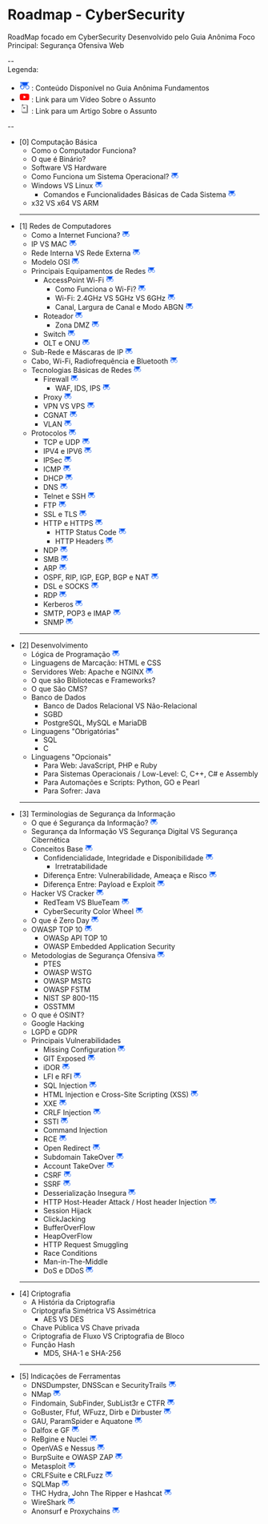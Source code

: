 # Roadmap - CyberSecurity
RoadMap focado em CyberSecurity Desenvolvido pelo Guia Anônima
Foco Principal: Segurança Ofensiva Web

-- <br>
Legenda:
* <a href="https://fundamentos.guiaanonima.com" target="_blank"> <img src="/assets/icon-fundamentos.png" width="20" height="20" /></a> : Conteúdo Disponível no Guia Anônima Fundamentos
* <a href="https://youtube.guiaanonima.com" target="_blank"> <img src="/assets/icon-youtube.png" width="20" height="20" /></a> : Link para um Vídeo Sobre o Assunto
* <a href="https://blog.guiaanonima.com" target="_blank"> <img src="/assets/icon-blog.png" width="20" height="20" /></a> : Link para um Artigo Sobre o Assunto

--
* [0] Computação Básica
  * Como o Computador Funciona?
  * O que é Binário?
  * Software VS Hardware
  * Como Funciona um Sistema Operacional? <a href="https://fundamentos.guiaanonima.com" target="_blank"> <img src="/assets/icon-fundamentos.png" width="15" height="15" /></a>
  * Windows VS Linux <a href="https://fundamentos.guiaanonima.com" target="_blank"> <img src="/assets/icon-fundamentos.png" width="15" height="15" /></a>
    * Comandos e Funcionalidades Básicas de Cada Sistema <a href="https://fundamentos.guiaanonima.com" target="_blank"> <img src="/assets/icon-fundamentos.png" width="15" height="15" /></a>
  * x32 VS x64 VS ARM
  ---
* [1] Redes de Computadores
  * Como a Internet Funciona? <a href="https://fundamentos.guiaanonima.com" target="_blank"> <img src="/assets/icon-fundamentos.png" width="15" height="15" /></a>
  * IP VS MAC <a href="https://fundamentos.guiaanonima.com" target="_blank"> <img src="/assets/icon-fundamentos.png" width="15" height="15" /></a>
  * Rede Interna VS Rede Externa <a href="https://fundamentos.guiaanonima.com" target="_blank"> <img src="/assets/icon-fundamentos.png" width="15" height="15" /></a>
  * Modelo OSI <a href="https://fundamentos.guiaanonima.com" target="_blank"> <img src="/assets/icon-fundamentos.png" width="15" height="15" /></a>
  * Principais Equipamentos de Redes <a href="https://fundamentos.guiaanonima.com" target="_blank"> <img src="/assets/icon-fundamentos.png" width="15" height="15" /></a>
    * AccessPoint Wi-Fi <a href="https://fundamentos.guiaanonima.com" target="_blank"> <img src="/assets/icon-fundamentos.png" width="15" height="15" /></a>
      * Como Funciona o Wi-Fi? <a href="https://fundamentos.guiaanonima.com" target="_blank"> <img src="/assets/icon-fundamentos.png" width="15" height="15" /></a>
      * Wi-Fi: 2.4GHz VS 5GHz VS 6GHz <a href="https://fundamentos.guiaanonima.com" target="_blank"> <img src="/assets/icon-fundamentos.png" width="15" height="15" /></a>
      * Canal, Largura de Canal e Modo ABGN <a href="https://fundamentos.guiaanonima.com" target="_blank"> <img src="/assets/icon-fundamentos.png" width="15" height="15" /></a>
    * Roteador <a href="https://fundamentos.guiaanonima.com" target="_blank"> <img src="/assets/icon-fundamentos.png" width="15" height="15" /></a>
      * Zona DMZ <a href="https://fundamentos.guiaanonima.com" target="_blank"> <img src="/assets/icon-fundamentos.png" width="15" height="15" /></a>
    * Switch <a href="https://fundamentos.guiaanonima.com" target="_blank"> <img src="/assets/icon-fundamentos.png" width="15" height="15" /></a>
    * OLT e ONU <a href="https://fundamentos.guiaanonima.com" target="_blank"> <img src="/assets/icon-fundamentos.png" width="15" height="15" /></a>
  * Sub-Rede e Máscaras de IP <a href="https://fundamentos.guiaanonima.com" target="_blank"> <img src="/assets/icon-fundamentos.png" width="15" height="15" /></a>
  * Cabo, Wi-Fi, Radiofrequência e Bluetooth <a href="https://fundamentos.guiaanonima.com" target="_blank"> <img src="/assets/icon-fundamentos.png" width="15" height="15" /></a>
  * Tecnologias Básicas de Redes <a href="https://fundamentos.guiaanonima.com" target="_blank"> <img src="/assets/icon-fundamentos.png" width="15" height="15" /></a>
    * Firewall <a href="https://fundamentos.guiaanonima.com" target="_blank"> <img src="/assets/icon-fundamentos.png" width="15" height="15" /></a>
      * WAF, IDS, IPS <a href="https://fundamentos.guiaanonima.com" target="_blank"> <img src="/assets/icon-fundamentos.png" width="15" height="15" /></a>
    * Proxy <a href="https://fundamentos.guiaanonima.com" target="_blank"> <img src="/assets/icon-fundamentos.png" width="15" height="15" /></a>
    * VPN VS VPS <a href="https://fundamentos.guiaanonima.com" target="_blank"> <img src="/assets/icon-fundamentos.png" width="15" height="15" /></a>
    * CGNAT <a href="https://fundamentos.guiaanonima.com" target="_blank"> <img src="/assets/icon-fundamentos.png" width="15" height="15" /></a>
    * VLAN <a href="https://fundamentos.guiaanonima.com" target="_blank"> <img src="/assets/icon-fundamentos.png" width="15" height="15" /></a>
  * Protocolos <a href="https://fundamentos.guiaanonima.com" target="_blank"> <img src="/assets/icon-fundamentos.png" width="15" height="15" /></a>
    * TCP e UDP <a href="https://fundamentos.guiaanonima.com" target="_blank"> <img src="/assets/icon-fundamentos.png" width="15" height="15" /></a>
    * IPV4 e IPV6 <a href="https://fundamentos.guiaanonima.com" target="_blank"> <img src="/assets/icon-fundamentos.png" width="15" height="15" /></a>
    * IPSec <a href="https://fundamentos.guiaanonima.com" target="_blank"> <img src="/assets/icon-fundamentos.png" width="15" height="15" /></a>
    * ICMP <a href="https://fundamentos.guiaanonima.com" target="_blank"> <img src="/assets/icon-fundamentos.png" width="15" height="15" /></a>
    * DHCP <a href="https://fundamentos.guiaanonima.com" target="_blank"> <img src="/assets/icon-fundamentos.png" width="15" height="15" /></a>
    * DNS <a href="https://fundamentos.guiaanonima.com" target="_blank"> <img src="/assets/icon-fundamentos.png" width="15" height="15" /></a>
    * Telnet e SSH <a href="https://fundamentos.guiaanonima.com" target="_blank"> <img src="/assets/icon-fundamentos.png" width="15" height="15" /></a>
    * FTP <a href="https://fundamentos.guiaanonima.com" target="_blank"> <img src="/assets/icon-fundamentos.png" width="15" height="15" /></a>
    * SSL e TLS <a href="https://fundamentos.guiaanonima.com" target="_blank"> <img src="/assets/icon-fundamentos.png" width="15" height="15" /></a>
    * HTTP e HTTPS <a href="https://fundamentos.guiaanonima.com" target="_blank"> <img src="/assets/icon-fundamentos.png" width="15" height="15" /></a>
      * HTTP Status Code <a href="https://fundamentos.guiaanonima.com" target="_blank"> <img src="/assets/icon-fundamentos.png" width="15" height="15" /></a>
      * HTTP Headers <a href="https://fundamentos.guiaanonima.com" target="_blank"> <img src="/assets/icon-fundamentos.png" width="15" height="15" /></a>
    * NDP <a href="https://fundamentos.guiaanonima.com" target="_blank"> <img src="/assets/icon-fundamentos.png" width="15" height="15" /></a>
    * SMB <a href="https://fundamentos.guiaanonima.com" target="_blank"> <img src="/assets/icon-fundamentos.png" width="15" height="15" /></a>
    * ARP <a href="https://fundamentos.guiaanonima.com" target="_blank"> <img src="/assets/icon-fundamentos.png" width="15" height="15" /></a>
    * OSPF, RIP, IGP, EGP, BGP e NAT <a href="https://fundamentos.guiaanonima.com" target="_blank"> <img src="/assets/icon-fundamentos.png" width="15" height="15" /></a>
    * DSL e SOCKS <a href="https://fundamentos.guiaanonima.com" target="_blank"> <img src="/assets/icon-fundamentos.png" width="15" height="15" /></a>
    * RDP <a href="https://fundamentos.guiaanonima.com" target="_blank"> <img src="/assets/icon-fundamentos.png" width="15" height="15" /></a>
    * Kerberos <a href="https://fundamentos.guiaanonima.com" target="_blank"> <img src="/assets/icon-fundamentos.png" width="15" height="15" /></a>
    * SMTP, POP3 e IMAP <a href="https://fundamentos.guiaanonima.com" target="_blank"> <img src="/assets/icon-fundamentos.png" width="15" height="15" /></a>
    * SNMP <a href="https://fundamentos.guiaanonima.com" target="_blank"> <img src="/assets/icon-fundamentos.png" width="15" height="15" /></a>
  ---
* [2] Desenvolvimento
  * Lógica de Programação <a href="https://fundamentos.guiaanonima.com" target="_blank"> <img src="/assets/icon-fundamentos.png" width="15" height="15" /></a>
  * Linguagens de Marcação: HTML e CSS
  * Servidores Web: Apache e NGINX <a href="https://fundamentos.guiaanonima.com" target="_blank"> <img src="/assets/icon-fundamentos.png" width="15" height="15" /></a>
  * O que são Bibliotecas e Frameworks?
  * O que São CMS?
  * Banco de Dados
    * Banco de Dados Relacional VS Não-Relacional
    * SGBD
    * PostgreSQL, MySQL e MariaDB
  * Linguagens "Obrigatórias"
    * SQL
    * C
  * Linguagens "Opcionais"
    * Para Web: JavaScript, PHP e Ruby
    * Para Sistemas Operacionais / Low-Level: C, C++, C# e Assembly
    * Para Automações e Scripts: Python, GO e Pearl
    * Para Sofrer: Java
  ---
* [3] Terminologias de Segurança da Informação
  * O que é Segurança da Informação? <a href="https://fundamentos.guiaanonima.com" target="_blank"> <img src="/assets/icon-fundamentos.png" width="15" height="15" /></a>
  * Segurança da Informação VS Segurança Digital VS Segurança Cibernética
  * Conceitos Base <a href="https://fundamentos.guiaanonima.com" target="_blank"> <img src="/assets/icon-fundamentos.png" width="15" height="15" /></a>
    * Confidencialidade, Integridade e Disponibilidade <a href="https://fundamentos.guiaanonima.com" target="_blank"> <img src="/assets/icon-fundamentos.png" width="15" height="15" /></a>
      * Irretratabilidade
    * Diferença Entre: Vulnerabilidade, Ameaça e Risco <a href="https://fundamentos.guiaanonima.com" target="_blank"> <img src="/assets/icon-fundamentos.png" width="15" height="15" /></a>
    * Diferença Entre: Payload e Exploit <a href="https://fundamentos.guiaanonima.com" target="_blank"> <img src="/assets/icon-fundamentos.png" width="15" height="15" /></a>
  * Hacker VS Cracker <a href="https://fundamentos.guiaanonima.com" target="_blank"> <img src="/assets/icon-fundamentos.png" width="15" height="15" /></a>
    * RedTeam VS BlueTeam <a href="https://fundamentos.guiaanonima.com" target="_blank"> <img src="/assets/icon-fundamentos.png" width="15" height="15" /></a>
    * CyberSecurity Color Wheel <a href="https://fundamentos.guiaanonima.com" target="_blank"> <img src="/assets/icon-fundamentos.png" width="15" height="15" /></a>
  * O que é Zero Day <a href="https://fundamentos.guiaanonima.com" target="_blank"> <img src="/assets/icon-fundamentos.png" width="15" height="15" /></a>
  * OWASP TOP 10 <a href="https://fundamentos.guiaanonima.com" target="_blank"> <img src="/assets/icon-fundamentos.png" width="15" height="15" /></a>
    * OWASp API TOP 10 
    * OWASP Embedded Application Security
  * Metodologias de Segurança Ofensiva <a href="https://fundamentos.guiaanonima.com" target="_blank"> <img src="/assets/icon-fundamentos.png" width="15" height="15" /></a>
    * PTES
    * OWASP WSTG
    * OWASP MSTG
    * OWASP FSTM
    * NIST SP 800-115
    * OSSTMM
  * O que é OSINT?
  * Google Hacking
  * LGPD e GDPR
  * Principais Vulnerabilidades
    * Missing Configuration <a href="https://fundamentos.guiaanonima.com" target="_blank"> <img src="/assets/icon-fundamentos.png" width="15" height="15" /></a>
    * GIT Exposed <a href="https://fundamentos.guiaanonima.com" target="_blank"> <img src="/assets/icon-fundamentos.png" width="15" height="15" /></a>
    * iDOR <a href="https://fundamentos.guiaanonima.com" target="_blank"> <img src="/assets/icon-fundamentos.png" width="15" height="15" /></a>
    * LFI e RFI <a href="https://fundamentos.guiaanonima.com" target="_blank"> <img src="/assets/icon-fundamentos.png" width="15" height="15" /></a>
    * SQL Injection <a href="https://fundamentos.guiaanonima.com" target="_blank"> <img src="/assets/icon-fundamentos.png" width="15" height="15" /></a>
    * HTML Injection e Cross-Site Scripting (XSS) <a href="https://fundamentos.guiaanonima.com" target="_blank"> <img src="/assets/icon-fundamentos.png" width="15" height="15" /></a>
    * XXE <a href="https://fundamentos.guiaanonima.com" target="_blank"> <img src="/assets/icon-fundamentos.png" width="15" height="15" /></a>
    * CRLF Injection <a href="https://fundamentos.guiaanonima.com" target="_blank"> <img src="/assets/icon-fundamentos.png" width="15" height="15" /></a>
    * SSTI <a href="https://fundamentos.guiaanonima.com" target="_blank"> <img src="/assets/icon-fundamentos.png" width="15" height="15" /></a>
    * Command Injection
    * RCE <a href="https://fundamentos.guiaanonima.com" target="_blank"> <img src="/assets/icon-fundamentos.png" width="15" height="15" /></a>
    * Open Redirect <a href="https://fundamentos.guiaanonima.com" target="_blank"> <img src="/assets/icon-fundamentos.png" width="15" height="15" /></a>
    * Subdomain TakeOver <a href="https://fundamentos.guiaanonima.com" target="_blank"> <img src="/assets/icon-fundamentos.png" width="15" height="15" /></a>
    * Account TakeOver <a href="https://fundamentos.guiaanonima.com" target="_blank"> <img src="/assets/icon-fundamentos.png" width="15" height="15" /></a>
    * CSRF <a href="https://fundamentos.guiaanonima.com" target="_blank"> <img src="/assets/icon-fundamentos.png" width="15" height="15" /></a>
    * SSRF <a href="https://fundamentos.guiaanonima.com" target="_blank"> <img src="/assets/icon-fundamentos.png" width="15" height="15" /></a>
    * Desserialização Insegura <a href="https://fundamentos.guiaanonima.com" target="_blank"> <img src="/assets/icon-fundamentos.png" width="15" height="15" /></a>
    * HTTP Host-Header Attack / Host header Injection <a href="https://fundamentos.guiaanonima.com" target="_blank"> <img src="/assets/icon-fundamentos.png" width="15" height="15" /></a>
    * Session Hijack
    * ClickJacking
    * BufferOverFlow
    * HeapOverFlow
    * HTTP Request Smuggling
    * Race Conditions
    * Man-in-The-Middle
    * DoS e DDoS <a href="https://fundamentos.guiaanonima.com" target="_blank"> <img src="/assets/icon-fundamentos.png" width="15" height="15" /></a>
  ---
* [4] Criptografia
  * A História da Criptografia
  * Criptografia Simétrica VS Assimétrica
    * AES VS DES
  * Chave Pública VS Chave privada
  * Criptografia de Fluxo VS Criptografia de Bloco
  * Função Hash
    * MD5, SHA-1 e SHA-256
  ---
* [5] Indicações de Ferramentas
  * DNSDumpster, DNSScan e SecurityTrails <a href="https://fundamentos.guiaanonima.com" target="_blank"> <img src="/assets/icon-fundamentos.png" width="15" height="15" /></a>
  * NMap <a href="https://fundamentos.guiaanonima.com" target="_blank"> <img src="/assets/icon-fundamentos.png" width="15" height="15" /></a>
  * Findomain, SubFinder, SubList3r e CTFR <a href="https://fundamentos.guiaanonima.com" target="_blank"> <img src="/assets/icon-fundamentos.png" width="15" height="15" /></a>
  * GoBuster, Ffuf, WFuzz, Dirb e Dirbuster <a href="https://fundamentos.guiaanonima.com" target="_blank"> <img src="/assets/icon-fundamentos.png" width="15" height="15" /></a>
  * GAU, ParamSpider e Aquatone <a href="https://fundamentos.guiaanonima.com" target="_blank"> <img src="/assets/icon-fundamentos.png" width="15" height="15" /></a>
  * Dalfox e GF <a href="https://fundamentos.guiaanonima.com" target="_blank"> <img src="/assets/icon-fundamentos.png" width="15" height="15" /></a>
  * ReBgine e Nuclei <a href="https://fundamentos.guiaanonima.com" target="_blank"> <img src="/assets/icon-fundamentos.png" width="15" height="15" /></a>
  * OpenVAS e Nessus <a href="https://fundamentos.guiaanonima.com" target="_blank"> <img src="/assets/icon-fundamentos.png" width="15" height="15" /></a>
  * BurpSuite e OWASP ZAP <a href="https://fundamentos.guiaanonima.com" target="_blank"> <img src="/assets/icon-fundamentos.png" width="15" height="15" /></a>
  * Metasploit <a href="https://fundamentos.guiaanonima.com" target="_blank"> <img src="/assets/icon-fundamentos.png" width="15" height="15" /></a>
  * CRLFSuite e CRLFuzz <a href="https://fundamentos.guiaanonima.com" target="_blank"> <img src="/assets/icon-fundamentos.png" width="15" height="15" /></a>
  * SQLMap <a href="https://fundamentos.guiaanonima.com" target="_blank"> <img src="/assets/icon-fundamentos.png" width="15" height="15" /></a>
  * THC Hydra, John The Ripper e Hashcat <a href="https://fundamentos.guiaanonima.com" target="_blank"> <img src="/assets/icon-fundamentos.png" width="15" height="15" /></a>
  * WireShark <a href="https://fundamentos.guiaanonima.com" target="_blank"> <img src="/assets/icon-fundamentos.png" width="15" height="15" /></a>
  * Anonsurf e Proxychains <a href="https://fundamentos.guiaanonima.com" target="_blank"> <img src="/assets/icon-fundamentos.png" width="15" height="15" /></a>
